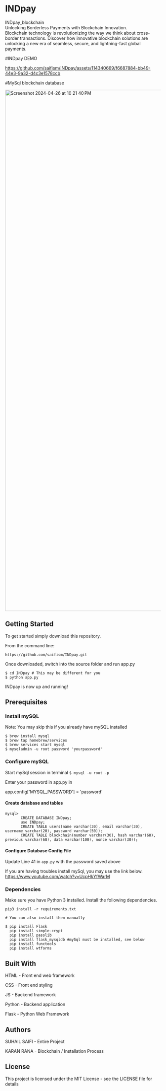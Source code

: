 # INDpay
INDpay_blockchain  
Unlocking Borderless Payments with Blockchain Innovation.   
Blockchain technology is revolutionizing the way we think about cross-border transactions. Discover how innovative blockchain solutions are unlocking a new era of seamless, secure, and lightning-fast global payments.


#INDpay DEMO

https://github.com/saifism/INDpay/assets/114340669/f6687884-bb49-44e3-9a32-d4c3e1578ccb



#MySql blockchain database

<img width="1680" alt="Screenshot 2024-04-26 at 10 21 40 PM" src="https://github.com/saifism/INDpay/assets/114340669/bcdac1b3-8637-4cb7-abf5-277d9312b8c6">



## Getting Started
To get started simply download this repository.

From the command line:

```
https://github.com/saifism/INDpay.git
```

Once downloaded, switch into the source folder and run app.py
```
$ cd INDpay # This may be different for you
$ python app.py
```
INDpay is now up and running!

## Prerequisites

### Install mySQL
Note: You may skip this if you already have mySQL installed
```
$ brew install mysql 
$ brew tap homebrew/services
$ brew services start mysql
$ mysqladmin -u root password 'yourpassword' 
```

### Configure mySQL 
Start mySql session in terminal
```$ mysql -u root -p```

Enter your password in app.py in 

app.config['MYSQL_PASSWORD'] = 'password' 


#### Create database and tables
```
mysql> 
       CREATE DATABASE INDpay;
       use INDpay;
       CREATE TABLE users(name varchar(30), email varchar(30), username varchar(20), password varchar(50));
       CREATE TABLE blockchain(number varchar(30), hash varchar(68), previous varchar(68), data varchar(100), nonce varchar(30));
```

#### Configure Database Config File
Update Line 41 in ```app.py``` with the password saved above

If you are having troubles install mySql, you may use the link below. 
https://www.youtube.com/watch?v=UcpHkYfWarM 

### Dependencies
Make sure you have Python 3 installed. Install the following dependencies.
``` 
pip3 install -r requirements.txt 
```

```  
# You can also install them manually

$ pip install Flask
  pip install simple-crypt
  pip install passlib
  pip install flask_mysqldb #mySql must be installed, see below
  pip install functools
  pip install wtforms
```

## Built With
HTML - Front end web framework

CSS - Front end styling

JS - Backend framework

Python - Backend application

Flask - Python Web Framework


## Authors
SUHAIL SAIFI - Entire Project

KARAN RANA - Blockchain / Installation Process


## License
This project is licensed under the MIT License - see the LICENSE file for details



